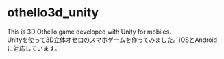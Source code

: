 # othello3d_unity
This is 3D Othello game developed with Unity for mobiles.\
Unityを使って3D立体オセロのスマホゲームを作ってみました。iOSとAndroidに対応しています。
